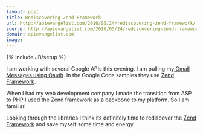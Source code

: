 ```yaml
---
layout: post
title: Rediscovering Zend Framework
url: http://apievangelist.com/2010/05/24/rediscovering-zend-framework/
source: http://apievangelist.com/2010/05/24/rediscovering-zend-framework/
domain: apievangelist.com
image: 
---
```

{% include JB/setup %}<p>I am working with several Google APIs this evening. I am pulling my<a href="http://code.google.com/apis/gmail/oauth/code.html"> Gmail Messages using Oauth</a>. In the Google Code samples they use <a href="http://framework.zend.com">Zend Framework</a>.<p></p>
When I had my web development company I made the transition from ASP to PHP I used the Zend framework as a backbone to my platform. So I am familiar.<p></p>
Looking through the libraries I think its definitely time to rediscover the <a href="http://framework.zend.com">Zend Framework</a> and save myself some time and energy.</p>
